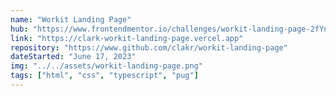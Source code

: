 ```yaml
---
name: "Workit Landing Page"
hub: "https://www.frontendmentor.io/challenges/workit-landing-page-2fYnyle5lu"
link: "https://clark-workit-landing-page.vercel.app"
repository: "https://www.github.com/clakr/workit-landing-page"
dateStarted: "June 17, 2023"
img: "../../assets/workit-landing-page.png"
tags: ["html", "css", "typescript", "pug"]
---
```

